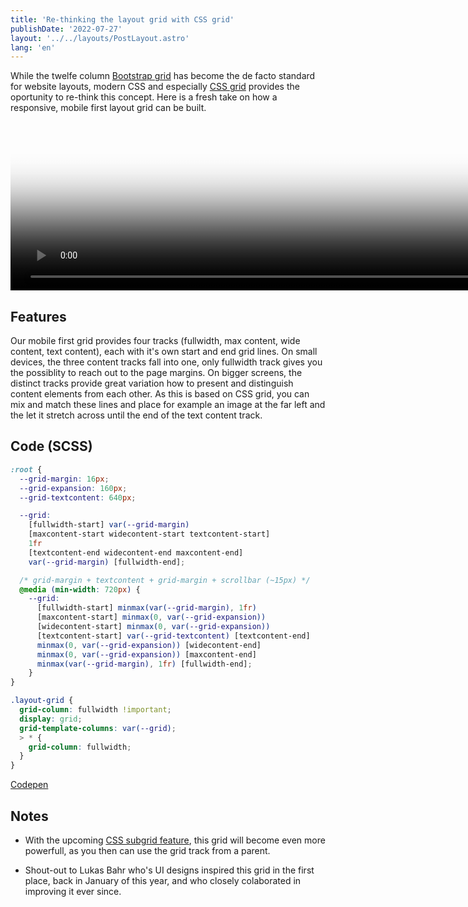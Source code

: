 ```yaml
---
title: 'Re-thinking the layout grid with CSS grid'
publishDate: '2022-07-27'
layout: '../../layouts/PostLayout.astro'
lang: 'en'
---
```


While the twelfe column [Bootstrap grid](https://getbootstrap.com/docs/5.0/layout/grid/) has become the de facto standard for website layouts, modern CSS and especially [CSS grid](https://web.dev/learn/css/grid/) provides the oportunity to re-think this concept. Here is a fresh take on how a responsive, mobile first layout grid can be built.

<video class="video" src="/assets/images/layout-grid-responsive.mp4" poster="/assets/images/layout-grid-responsive-poster.jpg" width="1920" height="270" autoplay loop controls muted></video>

## Features
Our mobile first grid provides four tracks (fullwidth, max content, wide content, text content), each with it's own start and end grid lines. On small devices, the three content tracks fall into one, only fullwidth track gives you the possiblity to reach out to the page margins. On bigger screens, the distinct tracks provide great variation how to present and distinguish content elements from each other. As this is based on CSS grid, you can mix and match these lines and place for example an image at the far left and the let it stretch across until the end of the text content track.

## Code (SCSS)
```scss
:root {
  --grid-margin: 16px;
  --grid-expansion: 160px;
  --grid-textcontent: 640px;

  --grid:
    [fullwidth-start] var(--grid-margin)
    [maxcontent-start widecontent-start textcontent-start]
    1fr
    [textcontent-end widecontent-end maxcontent-end]
    var(--grid-margin) [fullwidth-end];

  /* grid-margin + textcontent + grid-margin + scrollbar (~15px) */
  @media (min-width: 720px) {
    --grid:
      [fullwidth-start] minmax(var(--grid-margin), 1fr)
      [maxcontent-start] minmax(0, var(--grid-expansion))
      [widecontent-start] minmax(0, var(--grid-expansion))
      [textcontent-start] var(--grid-textcontent) [textcontent-end]
      minmax(0, var(--grid-expansion)) [widecontent-end]
      minmax(0, var(--grid-expansion)) [maxcontent-end]
      minmax(var(--grid-margin), 1fr) [fullwidth-end];
	}
}

.layout-grid {
  grid-column: fullwidth !important;
  display: grid;
  grid-template-columns: var(--grid);
  > * {
    grid-column: fullwidth;
  }
}
```
<p><a href="https://codepen.io/fgeierst/pen/OJQOeaR" >Codepen</a></p>

## Notes

- With the upcoming [CSS subgrid feature]([https://](https://caniuse.com/css-subgrid)), this grid will become even more powerfull, as you then can use the grid track from a parent.

- Shout-out to Lukas Bahr  who's UI designs inspired this grid in the first place, back in January of this year, and who closely colaborated in improving it ever since.

